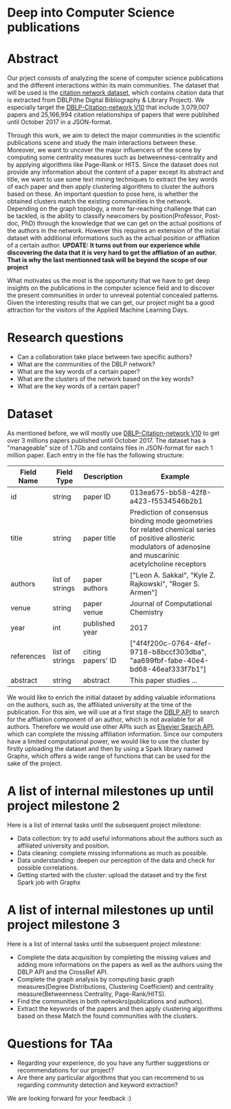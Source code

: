 # Deep into Computer Science publications

# Abstract  

Our prject consists of analyzing the scene of computer science publications and the different interactions within its main communities. The dataset that will be used is the [citation network dataset](https://aminer.org/citation), which contains citation data that is extracted from DBLP(the Digital Bibliography & Library Project). We especially target the [DBLP-Citation-network V10](https://aminer.org/citation) that include 3,079,007 papers and 25,166,994 citation relationships of papers that were published until October 2017 in a JSON-format.  
    
Through this work, we aim to detect the major communities in the scientific publications scene and study the main interactions between these. Moreover, we want to uncover the major influencers of the scene by computing some centrality measures such as betweenness-centrality and by applying algorithms like Page-Rank or HITS. Since the dataset does not provide any information about the content of a paper except its abstract and title, we want to use some text mining techniques to extract the key words of each paper and then apply clustering algorithms to cluster the authors based on these. An important question to pose here, is whether the obtained clusters match the existing communities in the network. Depending on the graph topology, a more far-reaching challenge that can be tackled, is the ability to classify newcomers by position(Professor, Post-doc, PhD) through the knowledge that we can get on the actual positions of the authors in the network. However this requires an extension of the initial dataset with additional informations such as the actual position or affliation of a certain author. **UPDATE: It turns out from our experience while discovering the data that it is very hard to get the affliation of an author. That is why the last mentionned task will be beyond the scope of our project** 
    
What motivates us the most is the opportunity that we have to get deep insights on the publications in the computer science field and to  discover the present communities in order to unreveal potential concealed patterns. Given the interesting results that we can get, our project might ba a good attraction for the visitors of the Applied Machine Learning Days.


# Research questions  

* Can a collaboration take place between two specific authors?  
* What are the communities of the DBLP network?  
* What are the key words of a certain paper?
* What are the clusters of the network based on the key words? 
* What are the key words of a certain paper?

# Dataset  

As mentioned before, we will mostly use [DBLP-Citation-network V10](https://aminer.org/citation) to get over 3 millions papers published until October 2017. 
The dataset has a "manageable" size of 1.7Gb and contains files in JSON-format for each 1 million paper. Each entry in the file has the following structure:  

| Field Name | Field Type      | Description       | Example                                                                                                                                                           |
|------------|-----------------|-------------------|-------------------------------------------------------------------------------------------------------------------------------------------------------------------|
| id         | string          | paper ID             | 013ea675-bb58-42f8-a423-f5534546b2b1                                                                                                                            |
| title      | string          | paper title       | Prediction of consensus binding mode geometries for related chemical series of positive allosteric modulators of adenosine and muscarinic acetylcholine receptors |
| authors    | list of strings | paper authors     | ["Leon A. Sakkal", "Kyle Z. Rajkowski", "Roger S. Armen"]                                                                                                         |
| venue      | string          | paper venue       | Journal of Computational Chemistry                                                                                                                                |
| year       | int             | published year    | 2017                                                                                                                                                              |
| references | list of strings | citing papers' ID | ["4f4f200c-0764-4fef-9718-b8bccf303dba", "aa699fbf-fabe-40e4-bd68-46eaf333f7b1"]                                                                                  |
| abstract   | string          | abstract          | This paper studies ...                                                                                                                                            |  

We would like to enrich the initial dataset by adding valuable informations on the authors, such as, the affiliated university at the time of the publication. For this aim, we will use at a first stage the [DBLP API](http://dblp.uni-trier.de/faq/How+to+use+the+dblp+search+API.html) to search for the affliation component of an author, which is not available for all authors. Therefore we would use other APIs such as [Elsevier Search API](https://dev.elsevier.com/api_docs.html), which can complete the missing affiliation information. Since our computers have a limited computational power, we would like to use the cluster by firstly uploading the dataset and then by using a Spark library named Graphx, which offers a wide range of functions that can be used for the sake of the project.

# A list of internal milestones up until project milestone 2  

Here is a list of internal tasks until the subsequent project milestone:  
*  Data collection: try to add useful informations about the authors such as affiliated university and position.
*  Data cleaning: complete missing informations as much as possible.
*  Data understanding: deepen our perception of the data and check for possible correlations.
*  Getting started with the cluster: upload the dataset and try the first Spark job with Graphx

# A list of internal milestones up until project milestone 3  

Here is a list of internal tasks until the subsequent project milestone:  
*  Complete the data acquisition by completing the missing values and adding more informations on the papers as well as the authors using the DBLP API and the CrossRef API.
*  Complete the graph analysis by computing basic graph measures(Degree Distributions, Clustering Coefficient) and centrality measure(Betweenness Centrality, Page-Rank/HITS).
*  Find the communities in both netwokrs(publications and authors).
*  Extract the keywords of the papers and then apply clustering algorithms based on these
Match the found communities with the clusters.

# Questions for TAa  

* Regarding your experience, do you have any further suggestions or recommendations for our project?  
* Are there any particular algorithms that you can recommend to us regarding community detection and keyword extraction?

We are looking forward for your feedback :)
